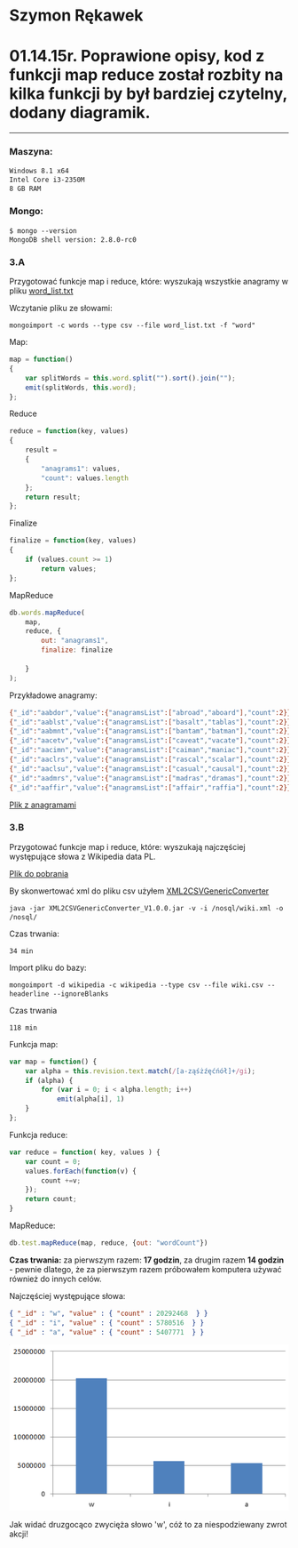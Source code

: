 # Szymon Rękawek

# 01.14.15r. Poprawione opisy, kod z funkcji map reduce został rozbity na kilka funkcji by był bardziej czytelny, dodany diagramik.
----
### Maszyna:
```
Windows 8.1 x64
Intel Core i3-2350M 
8 GB RAM
```

### Mongo:
```
$ mongo --version
MongoDB shell version: 2.8.0-rc0
```

### 3.A
Przygotować funkcje map i reduce, które:
wyszukają wszystkie anagramy w pliku [word_list.txt](http://wbzyl.inf.ug.edu.pl/nosql/doc/data/word_list.txt)


Wczytanie pliku ze słowami:
```
mongoimport -c words --type csv --file word_list.txt -f "word"
```

Map:
```js
map = function()
{
    var splitWords = this.word.split("").sort().join("");
    emit(splitWords, this.word);
};
```

Reduce
```js
reduce = function(key, values) 
{
    result = 
    {
        "anagrams1": values,
        "count": values.length
    };
    return result;
};
```
Finalize
```js
finalize = function(key, values) 
{
    if (values.count >= 1)
        return values;
};
```

MapReduce
```js
db.words.mapReduce(
    map,
    reduce, {
        out: "anagrams1",
        finalize: finalize
 
    }
);
```

Przykładowe anagramy:
```sh
{"_id":"aabdor","value":{"anagramsList":["abroad","aboard"],"count":2}}
{"_id":"aablst","value":{"anagramsList":["basalt","tablas"],"count":2}}
{"_id":"aabmnt","value":{"anagramsList":["bantam","batman"],"count":2}}
{"_id":"aacetv","value":{"anagramsList":["caveat","vacate"],"count":2}}
{"_id":"aacimn","value":{"anagramsList":["caiman","maniac"],"count":2}}
{"_id":"aaclrs","value":{"anagramsList":["rascal","scalar"],"count":2}}
{"_id":"aaclsu","value":{"anagramsList":["casual","causal"],"count":2}}
{"_id":"aadmrs","value":{"anagramsList":["madras","dramas"],"count":2}}
{"_id":"aaffir","value":{"anagramsList":["affair","raffia"],"count":2}}
```


[Plik z anagramami](/things/myAnagramList.json)






### 3.B 
Przygotować funkcje map i reduce, które:
wyszukają najczęściej występujące słowa z Wikipedia data PL.

[Plik do pobrania](http://dumps.wikimedia.org/plwiki/latest/plwiki-latest-pages-articles-multistream.xml.bz2)

By skonwertować xml do pliku csv użyłem [XML2CSVGenericConverter](http://sourceforge.net/projects/xml2csvgenericconverter/files/?source=navbar)

```
java -jar XML2CSVGenericConverter_V1.0.0.jar -v -i /nosql/wiki.xml -o /nosql/
```

Czas trwania:
```
34 min
```

Import pliku do bazy:
```
mongoimport -d wikipedia -c wikipedia --type csv --file wiki.csv --headerline --ignoreBlanks
```

Czas trwania
```
118 min
```

Funkcja map:
```js
var map = function() {
    var alpha = this.revision.text.match(/[a-ząśżźęćńół]+/gi);
    if (alpha) {
        for (var i = 0; i < alpha.length; i++)
            emit(alpha[i], 1)
    }
};
```

Funkcja reduce:
```js
var reduce = function( key, values ) {    
    var count = 0;    
    values.forEach(function(v) {            
        count +=v;    
    });
    return count;
}
```

MapReduce:
```js
db.test.mapReduce(map, reduce, {out: "wordCount"})
```


**Czas trwania:** za pierwszym razem: **17 godzin**, za drugim razem **14 godzin** - pewnie dlatego, że za pierwszym razem próbowałem komputera używać również do innych celów.


Najczęściej występujące słowa:
```json
{ "_id" : "w", "value" : { "count" : 20292468  } }
{ "_id" : "i", "value" : { "count" : 5780516  } }
{ "_id" : "a", "value" : { "count" : 5407771  } }
```

![alt tag](https://github.com/waveq/nosqlUG/blob/master/screens/chart3b.png)

Jak widać druzgocąco zwycięża słowo 'w', cóż to za niespodziewany zwrot akcji!
